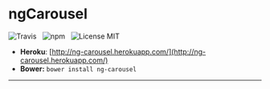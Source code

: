 ngCarousel
=======

![Travis](http://img.shields.io/travis/Wildhoney/ngCarousel.svg?style=flat)
&nbsp;
![npm](http://img.shields.io/npm/v/ng-carousel.svg?style=flat)
&nbsp;
![License MIT](http://img.shields.io/badge/License-MIT-lightgrey.svg?style=flat)

* **Heroku**: [http://ng-carousel.herokuapp.com/](http://ng-carousel.herokuapp.com/)
* **Bower:** `bower install ng-carousel`

---

